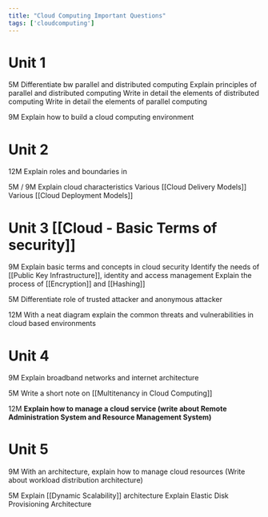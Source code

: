 ```yaml
---
title: "Cloud Computing Important Questions"
tags: ['cloudcomputing']
---
```

# Unit 1

5M
Differentiate bw parallel and distributed computing 
Explain principles of parallel and distributed computing
Write in detail the elements of distributed computing
Write in detail the elements of parallel computing

9M
Explain how to build a cloud computing environment

# Unit 2 

12M 
Explain roles and boundaries in 

5M / 9M 
Explain cloud characteristics 
Various [[Cloud Delivery Models]] 
Various [[Cloud Deployment Models]] 

# Unit 3 [[Cloud - Basic Terms of security]] 

9M
Explain basic terms and concepts in cloud security
Identify the needs of [[Public Key Infrastructure]], identity and access management 
Explain the process of [[Encryption]]  and [[Hashing]]

5M
Differentiate role of trusted attacker and anonymous attacker 

  

12M 
With a neat diagram explain the common threats and vulnerabilities  in cloud based environments 

# Unit 4

9M
Explain broadband networks and internet architecture

5M 
Write a short note on [[Multitenancy in Cloud Computing]] 

12M
**Explain how to manage a cloud service 
(write about Remote Administration System and Resource Management System)**

# Unit 5

9M
With an architecture, explain how to manage cloud resources
(Write about workload distribution architecture)

5M
Explain [[Dynamic Scalability]] architecture 
Explain Elastic Disk Provisioning Architecture 

